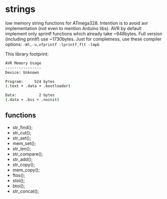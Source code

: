 # strings

low memory string functions for ATmega328. Intention is to avoid avr
implementation (not even to mention Arduino libs).
AVR by default implement only sprintf functions which already take ~948bytes.
Full version (including printf) use ~1730bytes. Just for completness, use
these compiler options: `-Wl,-u,vfprintf -lprintf_flt -lmpb`

This library footprint:

```bash
AVR Memory Usage
----------------
Device: Unknown

Program:     524 bytes
(.text + .data + .bootloader)

Data:          2 bytes
(.data + .bss + .noinit)
```

## functions

- str_find();
- str_cut();
- str_set();
- mem_set();
- str_len();
- str_compare();
- str_add();
- str_copy();
- mem_copy();
- ftos();
- stoi();
- btoi();
- str_concat();
